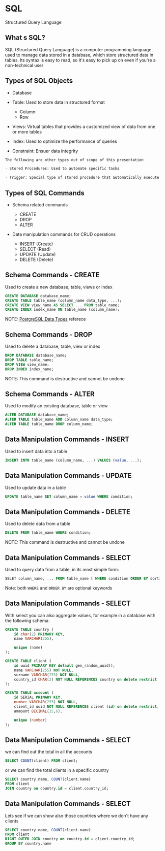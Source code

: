 # SQL

Structured Query Language

## What s SQL?

SQL (Structured Query Language) is a computer programming language used to manage data stored in a database, which store structured data in tables. Its syntax is easy to read, so it's easy to pick up on even if you're a non-technical user

## Types of SQL Objects

- Database

- Table: Used to store data in structured format
    - Column
    - Row

- Views: Virtual tables that provides a customized view of data from one or more tables

- Index: Used to optimize the performance of queries

- Constraint: Ensuer data integrity

```markdown
The following are other types out of scope of this presentation

- Stored Procedures: Used to automate specific tasks

- Trigger: Special type of stored procedure that automatically execute in response to specific event on a table

```

## Types of SQL Commands

- Schema related commands
    - CREATE
    - DROP
    - ALTER

- Data manipulation commands for CRUD operations
    - INSERT (Create)
    - SELECT (Read)
    - UPDATE (Update)
    - DELETE (Delete)

## Schema Commands - CREATE

Used to create a new database, table, views or index

```sql
CREATE DATABASE database_name;
CREATE TABLE table_name (column_name data_type, ...);
CREATE VIEW view_name AS SELECT ... FROM table_name;
CREATE INDEX index_name ON table_name (column_name);
```

NOTE: [PostgreSQL Data Types](https://www.postgresql.org/docs/current/datatype.html) referece

## Schema Commands - DROP

Used to delete a database, table, view or index

```sql
DROP DATABASE database_name;
DROP TABLE table_name;
DROP VIEW view_name;
DROP INDEX index_name;
```

NOTE: This command is destructive and cannot be undone

## Schema Commands - ALTER

Used to modify an existing database, table or view

```sql
ALTER DATABASE database_name;
ALTER TABLE table_name ADD column_name data_type;
ALTER TABLE table_name DROP column_name;
```

## Data Manipulation Commands - INSERT

Used to insert data into a table

```sql
INSERT INTO table_name (column_name, ...) VALUES (value, ...);
```

## Data Manipulation Commands - UPDATE

Used to update data in a table

```sql
UPDATE table_name SET column_name = value WHERE condition;
```

## Data Manipulation Commands - DELETE

Used to delete data from a table

```sql
DELETE FROM table_name WHERE condition;
```

NOTE: This command is destructive and cannot be undone

## Data Manipulation Commands - SELECT

Used to query data from a table, in its most simple form:

```sql
SELET column_name, ... FROM table_name [ WHERE condition ORDER BY sorting ]
```

Note: both `WHERE` and `ORDER BY` are optional keywords 

## Data Manipulation Commands - SELECT

With select you can also aggregate values, for example in a database with the following schema:

```sql
CREATE TABLE country (
    id char(2) PRIMARY KEY,
    name VARCHAR(255),

    unique (name)
);

CREATE TABLE client (
    id uuid PRIMARY KEY default gen_random_uuid(),
    name VARCHAR(255) NOT NULL,
    surname VARCHAR(255) NOT NULL,
    country_id CHAR(2) NOT NULL REFERENCES country on delete restrict
);

CREATE TABLE account (
    id SERIAL PRIMARY KEY,
    number VARCHAR(255) NOT NULL,
    client_id uuid NOT NULL REFERENCES client (id) on delete restrict,
    ammount DECIMAL(15,6),

    unique (number)
);
```

## Data Manipulation Commands - SELECT

we can find out the total in all the accounts

```sql
SELECT COUNT(client) FROM client;
```

or we can find the total clients in a specific country

```sql
SELECT country.name, COUNT(client.name)
FROM client
JOIN country on country.id = client.country_id;
```

## Data Manipulation Commands - SELECT

Lets see if we can show also those countries where we don't have any clients

```sql
SELECT country.name, COUNT(client.name)
FROM client
RIGHT OUTER JOIN country on country.id = client.country_id;
GROUP BY country.name
```

